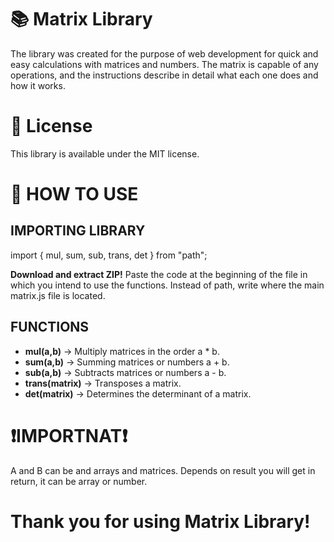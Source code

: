 # 📚 Matrix Library

The library was created for the purpose of web development for quick and easy calculations with matrices and numbers. The matrix is ​​capable of any operations, and the instructions describe in detail what each one does and how it works.

# 📄 License

This library is available under the MIT license.

# 📖 HOW TO USE

## IMPORTING LIBRARY

import { mul, sum, sub, trans, det } from "path";

**Download and extract ZIP!** Paste the code at the beginning of the file in which you intend to use the functions. Instead of path, write where the main matrix.js file is located.

## FUNCTIONS

- **mul(a,b)** -> Multiply matrices in the order a * b.
- **sum(a,b)** -> Summing matrices or numbers a + b.
- **sub(a,b)** -> Subtracts matrices or numbers a - b.
- **trans(matrix)** -> Transposes a matrix.
- **det(matrix)** -> Determines the determinant of a matrix.

# ❗**IMPORTNAT**❗

A and B can be and arrays and matrices. Depends on result you will get in return, it can be array or number.

# Thank you for using Matrix Library!
